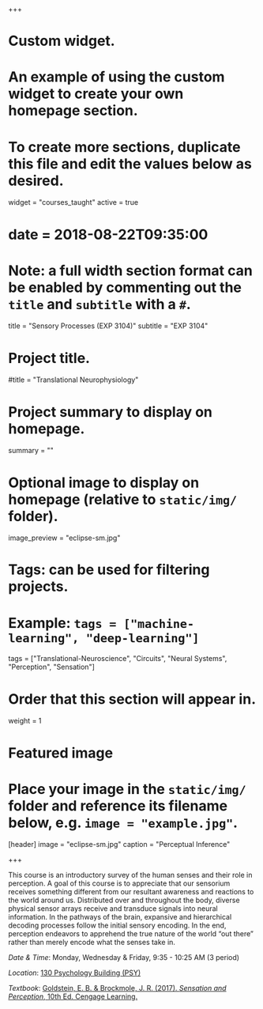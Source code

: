 +++
# Custom widget.
# An example of using the custom widget to create your own homepage section.
# To create more sections, duplicate this file and edit the values below as desired.
widget = "courses_taught"
active = true
# date = 2018-08-22T09:35:00

# Note: a full width section format can be enabled by commenting out the `title` and `subtitle` with a `#`.
title = "Sensory Processes (EXP 3104)"
subtitle = "EXP 3104"


# Project title.
#title = "Translational Neurophysiology"

# Project summary to display on homepage.
summary = ""

# Optional image to display on homepage (relative to `static/img/` folder).
image_preview = "eclipse-sm.jpg"

# Tags: can be used for filtering projects.
# Example: `tags = ["machine-learning", "deep-learning"]`
tags = ["Translational-Neuroscience", "Circuits", "Neural Systems", "Perception", "Sensation"]



# Order that this section will appear in.
weight = 1

# Featured image
# Place your image in the `static/img/` folder and reference its filename below, e.g. `image = "example.jpg"`.
[header]
image = "eclipse-sm.jpg"
caption = "Perceptual Inference"

+++

This course is an introductory survey of the human senses and their role in perception. A goal of this course is to appreciate that our sensorium receives something different from our resultant awareness and reactions to the world around us. Distributed over and throughout the body, diverse physical sensor arrays receive and transduce signals into neural information. In the pathways of the brain, expansive and hierarchical decoding processes follow the initial sensory encoding. In the end, perception endeavors to apprehend the true nature of the world “out there” rather than merely encode what the senses take in.

*Date & Time*: Monday, Wednesday & Friday, 9:35 - 10:25 AM (3 period)

*Location*: [130 Psychology Building (PSY) ](http://campusmap.ufl.edu/#/index/0749)

*Textbook*: [Goldstein, E. B. & Brockmole, J. R. (2017). *Sensation and Perception*, 10th Ed. Cengage Learning.](https://www.amazon.com/gp/offer-listing/130558029X/ref=dp_olp_rentals?ie=UTF8&f_rental=true)